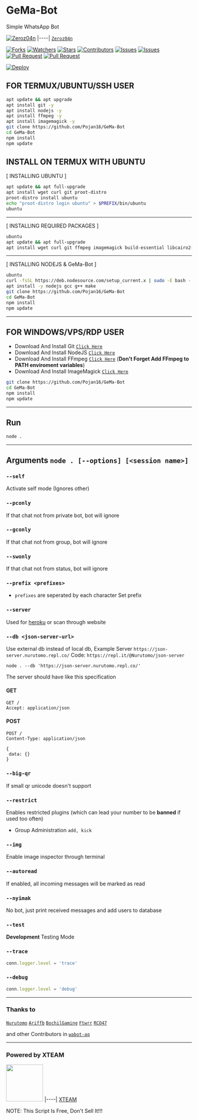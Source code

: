 # GeMa-Bot

Simple WhatsApp Bot

[![Zeroz04n](https://github.com/Pojan16.png?size=100)](https://github.com/Pojan16)
|----|
[`Zeroz04n`](https://github.com/Pojan16)

<a href="https://github.com/Pojan16/GeMa-Bot/network/members"><img title="Forks" src="https://img.shields.io/github/forks/Pojan16/GeMa-Bot?label=Forks&color=blue&style=flat-square"></a>
<a href="https://github.com/Pojan16/GeMa-Bot/watchers"><img title="Watchers" src="https://img.shields.io/github/watchers/Pojan16/GeMa-Bot?label=Watchers&color=green&style=flat-square"></a>
<a href="https://github.com/Pojan16/GeMa-Bot/stargazers"><img title="Stars" src="https://img.shields.io/github/stars/Pojan16/GeMa-Bot?label=Stars&color=yellow&style=flat-square"></a>
<a href="https://github.com/Pojan16/GeMa-Bot/graphs/contributors"><img title="Contributors" src="https://img.shields.io/github/contributors/Pojan16/GeMa-Bot?label=Contributors&color=blue&style=flat-square"></a>
<a href="https://github.com/Pojan16/GeMa-Bot/issues"><img title="Issues" src="https://img.shields.io/github/issues/Pojan16/GeMa-Bot?label=Issues&color=success&style=flat-square"></a>
<a href="https://github.com/Pojan16/GeMa-Bot/issues?q=is%3Aissue+is%3Aclosed"><img title="Issues" src="https://img.shields.io/github/issues-closed/Pojan16/GeMa-Bot?label=Issues&color=red&style=flat-square"></a>
<a href="https://github.com/Pojan16/GeMa-Bot/pulls"><img title="Pull Request" src="https://img.shields.io/github/issues-pr/Pojan16/GeMa-Bot?label=PullRequest&color=success&style=flat-square"></a>
<a href="https://github.com/Pojan16/GeMa-Bot/pulls?q=is%3Apr+is%3Aclosed"><img title="Pull Request" src="https://img.shields.io/github/issues-pr-closed/Pojan16/GeMa-Bot?label=PullRequest&color=red&style=flat-square"></a>

[![Deploy](https://www.herokucdn.com/deploy/button.svg)](https://heroku.com/deploy?template=https://github.com/Pojan16/GeMa-Bot)

## FOR TERMUX/UBUNTU/SSH USER

```bash
apt update && apt upgrade
apt install git -y
apt install nodejs -y
apt install ffmpeg -y
apt install imagemagick -y
git clone https://github.com/Pojan16/GeMa-Bot
cd GeMa-Bot
npm install
npm update
```

## INSTALL ON TERMUX WITH UBUNTU

[ INSTALLING UBUNTU ]

```bash
apt update && apt full-upgrade
apt install wget curl git proot-distro
proot-distro install ubuntu
echo "proot-distro login ubuntu" > $PREFIX/bin/ubuntu
ubuntu
```
---------

[ INSTALLING REQUIRED PACKAGES ]

```bash
ubuntu
apt update && apt full-upgrade
apt install wget curl git ffmpeg imagemagick build-essential libcairo2-dev libpango1.0-dev libjpeg-dev libgif-dev librsvg2-dev dbus-x11 ffmpeg2theora ffmpegfs ffmpegthumbnailer ffmpegthumbnailer-dbg ffmpegthumbs libavcodec-dev libavcodec-extra libavcodec-extra58 libavdevice-dev libavdevice58 libavfilter-dev libavfilter-extra libavfilter-extra7 libavformat-dev libavformat58 libavifile-0.7-bin libavifile-0.7-common libavifile-0.7c2 libavresample-dev libavresample4 libavutil-dev libavutil56 libpostproc-dev libpostproc55 graphicsmagick graphicsmagick-dbg graphicsmagick-imagemagick-compat graphicsmagick-libmagick-dev-compat groff imagemagick-6.q16hdri imagemagick-common libchart-gnuplot-perl libgraphics-magick-perl libgraphicsmagick++-q16-12 libgraphicsmagick++1-dev
```

---------

[ INSTALLING NODEJS & GeMa-Bot ]

```bash
ubuntu
curl -fsSL https://deb.nodesource.com/setup_current.x | sudo -E bash -
apt install -y nodejs gcc g++ make
git clone https://github.com/Pojan16/GeMa-Bot
cd GeMa-Bot
npm install
npm update
```

---------

## FOR WINDOWS/VPS/RDP USER

* Download And Install Git [`Click Here`](https://git-scm.com/downloads)
* Download And Install NodeJS [`Click Here`](https://nodejs.org/en/download)
* Download And Install FFmpeg [`Click Here`](https://ffmpeg.org/download.html) (**Don't Forget Add FFmpeg to PATH enviroment variables**)
* Download And Install ImageMagick [`Click Here`](https://imagemagick.org/script/download.php)

```bash
git clone https://github.com/Pojan16/GeMa-Bot
cd GeMa-Bot
npm install
npm update
```

---------

## Run

```bash
node .
```

---------

## Arguments `node . [--options] [<session name>]`

### `--self`

Activate self mode (Ignores other)

### `--pconly`

If that chat not from private bot, bot will ignore

### `--gconly`

If that chat not from group, bot will ignore

### `--swonly`

If that chat not from status, bot will ignore

### `--prefix <prefixes>`

* `prefixes` are seperated by each character
Set prefix

### `--server`

Used for [heroku](https://heroku.com/) or scan through website

### `--db <json-server-url>`

Use external db instead of local db, 
Example Server `https://json-server.nurutomo.repl.co/`
Code: `https://repl.it/@Nurutomo/json-server`

`node . --db 'https://json-server.nurutomo.repl.co/'`

The server should have like this specification

#### GET

```http
GET /
Accept: application/json
```

#### POST

```http
POST /
Content-Type: application/json

{
 data: {}
}
```

### `--big-qr`

If small qr unicode doesn't support

### `--restrict`

Enables restricted plugins (which can lead your number to be **banned** if used too often)

* Group Administration `add, kick`

### `--img`

Enable image inspector through terminal

### `--autoread`

If enabled, all incoming messages will be marked as read

### `--nyimak`

No bot, just print received messages and add users to database

### `--test`

**Development** Testing Mode

### `--trace`

```js
conn.logger.level = 'trace'
```

### `--debug`

```js
conn.logger.level = 'debug'
```

---------

### Thanks to
[`Nurutomo`](https://github.com/Nurutomo)
[`Ariffb`](https://github.com/ariffb25)
[`BochilGaming`](https://github.com/BochilGaming)
[`Ftwrr`](https://github.com/Ftwrr)
[`RCO47`](https://github.com/RCO47)

and other Contributors in [`wabot-aq`](https://github.com/Nurutomo/wabot-aq)

---------

### Powered by XTEAM
<a href="https://api.xteam.xyz"><img src="https://i.ibb.co/7j0vtwz/xlogo.png" width="100" height="100"></a>
|----|
[XTEAM](https://api.xteam.xyz/)


NOTE: This Script Is Free, Don't Sell It!!!
